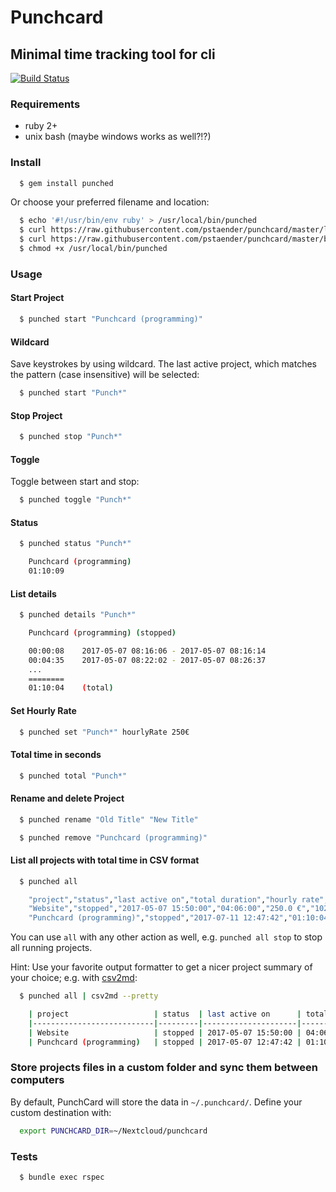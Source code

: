 # Punchcard
## Minimal time tracking tool for cli

[![Build Status](https://travis-ci.org/pstaender/punchcard.svg?branch=master)](https://travis-ci.org/pstaender/punchcard)

### Requirements

  * ruby 2+
  * unix bash (maybe windows works as well?!?)

### Install

```sh
  $ gem install punched
```

Or choose your preferred filename and location:

```sh
  $ echo '#!/usr/bin/env ruby' > /usr/local/bin/punched
  $ curl https://raw.githubusercontent.com/pstaender/punchcard/master/lib/punchcard.rb >> /usr/local/bin/punched
  $ curl https://raw.githubusercontent.com/pstaender/punchcard/master/bin/punched >> /usr/local/bin/punched
  $ chmod +x /usr/local/bin/punched
```

### Usage

#### Start Project

```sh
  $ punched start "Punchcard (programming)"
```

#### Wildcard

Save keystrokes by using wildcard. The last active project, which matches the pattern (case insensitive) will be selected:

```sh
  $ punched start "Punch*"
```

#### Stop Project

```sh
  $ punched stop "Punch*"
```

#### Toggle

Toggle between start and stop:

```sh
  $ punched toggle "Punch*"
```

#### Status

```sh
  $ punched status "Punch*"

    Punchcard (programming)
    01:10:09
```

#### List details

```sh
  $ punched details "Punch*"

    Punchcard (programming) (stopped)

    00:00:08	2017-05-07 08:16:06 - 2017-05-07 08:16:14
    00:04:35	2017-05-07 08:22:02 - 2017-05-07 08:26:37
    ...
    ========
    01:10:04	(total)
```

#### Set Hourly Rate

```sh
  $ punched set "Punch*" hourlyRate 250€
```

#### Total time in seconds

```sh
  $ punched total "Punch*"
```

#### Rename and delete Project

```sh
  $ punched rename "Old Title" "New Title"
```

```sh
  $ punched remove "Punchcard (programming)"
```


#### List all projects with total time in CSV format

```sh
  $ punched all

    "project","status","last active on","total duration","hourly rate","earnings"
    "Website","stopped","2017-05-07 15:50:00","04:06:00","250.0 €","1025.00 €"
    "Punchcard (programming)","stopped","2017-07-11 12:47:42","01:10:04","",""
```

You can use `all` with any other action as well, e.g. `punched all stop` to stop all running projects.

Hint: Use your favorite output formatter to get a nicer project summary of your choice; e.g. with [csv2md](https://www.npmjs.com/package/csv2md):

```sh
  $ punched all | csv2md --pretty

    | project                   | status  | last active on      | total duration | hourly rate | earnings |
    |---------------------------|---------|---------------------|----------------|-------------|----------|
    | Website                   | stopped | 2017-05-07 15:50:00 | 04:06:00       | 250.0 €     | 1025.0 € |
    | Punchcard (programming)   | stopped | 2017-05-07 12:47:42 | 01:10:04       |             |          |
```

### Store projects files in a custom folder and sync them between computers

By default, PunchCard will store the data in `~/.punchcard/`. Define your custom destination with:

```sh
  export PUNCHCARD_DIR=~/Nextcloud/punchcard
```


### Tests

```sh
  $ bundle exec rspec
```
